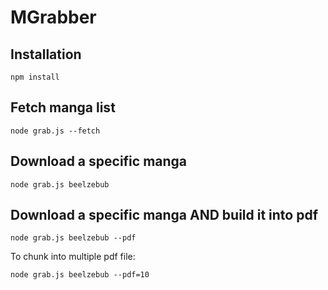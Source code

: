 # MGrabber

## Installation

```
npm install
```

## Fetch manga list

```
node grab.js --fetch
```

## Download a specific manga

```
node grab.js beelzebub
```

## Download a specific manga AND build it into pdf

```
node grab.js beelzebub --pdf
```

To chunk into multiple pdf file:

```
node grab.js beelzebub --pdf=10
```
